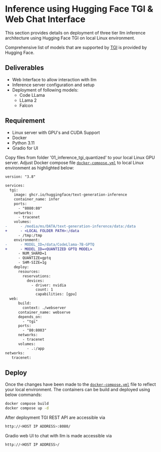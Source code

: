 # Inference using Hugging Face TGI & Web Chat Interface
This section provides details on deployment of three tier llm inference architecture using Hugging Face TGI on local Linux environment. 

Comprehensive list of models that are supported by [TGI](https://huggingface.co/docs/text-generation-inference/supported_models) is provided by Hugging Face.

## Deliverables
- Web Interface to allow interaction with llm
- Inference server configuration and setup 
- Deployment of following models:
  - Code LLama 
  - LLama 2 
  - Falcon 

## Requirement
- Linux server with GPU's and CUDA Support
- Docker 
- Python 3.11 
- Gradio for UI

Copy files from folder '01_inference_tgi_quantized' to your local Linux GPU server. Adjust Docker compose file [`docker-compose.yml`](./01_inference_tgi_quantized/docker-compose.yml) to local Linux environment as highlighted below:

```diff
version: "3.8"
 
services:
  tgi:
    image: ghcr.io/huggingface/text-generation-inference
    container_name: infer
    ports:
      - "8080:80" 
    networks:
      - tracenet
    volumes: 
-      - /media/ms/DATA/text-generation-inference/data:/data
+      - <LOCAL FOLDER PATH>:/data
      - /tmp:/tmp             
    environment:
-      - MODEL_ID=/data/CodeLlama-7B-GPTQ
+      - MODEL_ID=<QUANTIZED GPTQ MODEL>
      - NUM_SHARD=1
      - QUANTIZE=gptq
      - SHM-SIZE=1g
    deploy:
      resources:
        reservations:
          devices:
            - driver: nvidia
              count: 1
              capabilities: [gpu]
  web:
      build:
        context: ./webserver
      container_name: webserve
      depends_on:
        - "tgi"        
      ports:
        - "80:8003"   
      networks:
        - tracenet              
      volumes:
          - .:/app              
networks:
   tracenet:               
```

## Deploy 
Once the changes have been made to the [`docker-compose.yml`](./01_inference_tgi_quantized/docker-compose.yml) file to reflect your local environment. The containers can be build and deployed using below commands:

```bash
docker compose build
docker compose up -d
```

After deployment TGI REST API are accessible via 
```bash
http://<HOST IP ADDRESS>:8080/
```
Gradio web UI to chat with llm is made accessible via
```bash
http://<HOST IP ADDRESS>/
```

